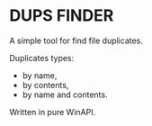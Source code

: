 DUPS FINDER
===========

A simple tool for find file duplicates.

Duplicates types:
* by name,
* by contents,
* by name and contents.

Written in pure WinAPI.